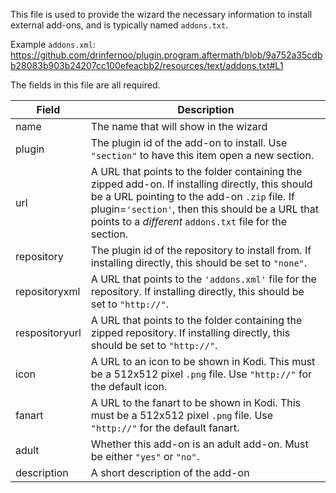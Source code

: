 This file is used to provide the wizard the necessary information to install external add-ons, and is typically named `addons.txt`.

Example `addons.xml`:
https://github.com/drinfernoo/plugin.program.aftermath/blob/9a752a35cdbb28083b903b24207cc100efeacbb2/resources/text/addons.txt#L1

The fields in this file are all required.

| Field | Description |
| ----- | ----------- |
| name  | The name that will show in the wizard |
| plugin | The plugin id of the add-on to install. Use `"section"` to have this item open a new section. |
| url | A URL that points to the folder containing the zipped add-on. If installing directly, this should be a URL pointing to the add-on `.zip` file. If plugin=`'section'`, then this should be a URL that points to a *different* `addons.txt` file for the section. |
| repository | The plugin id of the repository to install from. If installing directly, this should be set to `"none"`. |
| repositoryxml | A URL that points to the `'addons.xml'` file for the repository. If installing directly, this should be set to `"http://"`. |
| respositoryurl | A URL that points to the folder containing the zipped repository. If installing directly, this should be set to `"http://"`. |
| icon | A URL to an icon to be shown in Kodi. This must be a 512x512 pixel `.png` file. Use `"http://"` for the default icon. |
| fanart | A URL to the fanart to be shown in Kodi. This must be a 512x512 pixel `.png` file. Use `"http://"` for the default fanart. |
| adult | Whether this add-on is an adult add-on. Must be either `"yes"` or `"no"`. |
| description | A short description of the add-on |